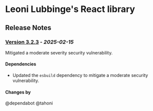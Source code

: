 # Leoni Lubbinge's React library
## Release Notes

### [Version 3.2.3](https://github.com/tahoni/template-react/releases/tag/version-3.2.2) - _2025-02-15_
Mitigated a moderate severity security vulnerability.<br/>

#### Dependencies
- Updated the `esbuild` dependency to mitigate a moderate security vulnerability.

#### Changes by
@dependabot
@tahoni
